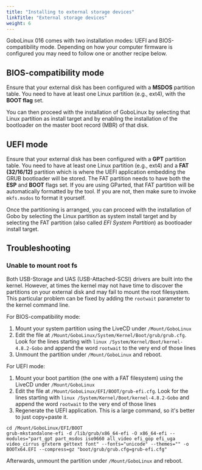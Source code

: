 ```yaml
---
title: "Installing to external storage devices"
linkTitle: "External storage devices"
weight: 6
---
```


GoboLinux 016 comes with two installation modes: UEFI and BIOS-compatibility
mode. Depending on how your computer firmware is configured you may need to
follow one or another recipe below.

## BIOS-compatibility mode

Ensure that your external disk has been configured with a **MSDOS** partition
table. You need to have at least one Linux partition (e.g., ext4), with the
**BOOT flag** set.

You can then proceed with the installation of GoboLinux by selecting that Linux
partition as install target and by enabling the installation of the bootloader
on the master boot record (MBR) of that disk.

## UEFI mode

Ensure that your external disk has been configured with a **GPT** partition
table. You need to have at least one Linux partition (e.g., ext4) and a **FAT
(32/16/12)** partition which is where the UEFI application embedding the GRUB
bootloader will be stored. The FAT partition needs to have both the **ESP** and
**BOOT** flags set. If you are using GParted, that FAT partition will be
automatically formatted by the tool. If you are not, then make sure to invoke
`mkfs.msdos` to format it yourself.

Once the partitioning is arranged, you can proceed with the installation of Gobo
by selecting the Linux partition as system install target and by selecting the
FAT partition (also called _EFI System Partition_) as bootloader install target.

## Troubleshooting

### Unable to mount root fs

Both USB-Storage and UAS (USB-Attached-SCSI) drivers are built into the kernel.
However, at times the kernel may not have time to discover the partitions on
your external disk and may fail to mount the root filesystem. This particular
problem can be fixed by adding the `rootwait` parameter to the kernel command
line.

For BIOS-compatibility mode:

1. Mount your system partition using the LiveCD under `/Mount/GoboLinux`
2. Edit the file at `/Mount/GoboLinux/System/Kernel/Boot/grub/grub.cfg`. Look
   for the lines starting with `linux /System/Kernel/Boot/kernel-4.8.2-Gobo` and
   append the word `rootwait` to the very end of those lines
3. Unmount the partition under `/Mount/GoboLinux` and reboot.

For UEFI mode:

1. Mount your boot partition (the one with a FAT filesystem) using the LiveCD
   under `/Mount/GoboLinux`
2. Edit the file at `/Mount/GoboLinux/EFI/BOOT/grub-efi.cfg`. Look for the lines
   starting with `linux /System/Kernel/Boot/kernel-4.8.2-Gobo` and append the
   word `rootwait` to the very end of those lines
3. Regenerate the UEFI application. This is a large command, so it's better to
   just copy+paste it.

```fish
cd /Mount/GoboLinux/EFI/BOOT
grub-mkstandalone-efi -d /lib/grub/x86_64-efi -O x86_64-efi --modules="part_gpt part_msdos iso9660 all_video efi_gop efi_uga video_cirrus gfxterm gettext font" --fonts="unicode" --themes="" -o BOOTx64.EFI --compress=gz "boot/grub/grub.cfg=grub-efi.cfg"
```

Afterwards, unmount the partition under `/Mount/GoboLinux` and reboot.
